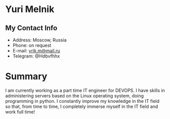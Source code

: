 # Yuri Melnik
## My Contact Info
* Address: Moscow, Russia
* Phone: on request
* E-mail: yrik.m@mail.ru
* Telegram: @Hdbvfhhx
# Summary
I am currently working as a part time IT engineer for DEVOPS. I have skills in administering servers based
 on the Linux operating system, doing programming in python. 
 I constantly improve my knowledge in the IT field so that, from time to time,
 I completely immerse myself in the IT field and work full time!

